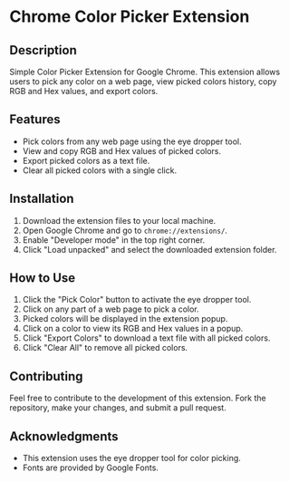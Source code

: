 # Chrome Color Picker Extension

## Description
Simple Color Picker Extension for Google Chrome. This extension allows users to pick any color on a web page, view picked colors history, copy RGB and Hex values, and export colors.

## Features
- Pick colors from any web page using the eye dropper tool.
- View and copy RGB and Hex values of picked colors.
- Export picked colors as a text file.
- Clear all picked colors with a single click.

## Installation
1. Download the extension files to your local machine.
2. Open Google Chrome and go to `chrome://extensions/`.
3. Enable "Developer mode" in the top right corner.
4. Click "Load unpacked" and select the downloaded extension folder.

## How to Use
1. Click the "Pick Color" button to activate the eye dropper tool.
2. Click on any part of a web page to pick a color.
3. Picked colors will be displayed in the extension popup.
4. Click on a color to view its RGB and Hex values in a popup.
5. Click "Export Colors" to download a text file with all picked colors.
6. Click "Clear All" to remove all picked colors.

## Contributing
Feel free to contribute to the development of this extension. Fork the repository, make your changes, and submit a pull request.

## Acknowledgments
- This extension uses the eye dropper tool for color picking.
- Fonts are provided by Google Fonts.
